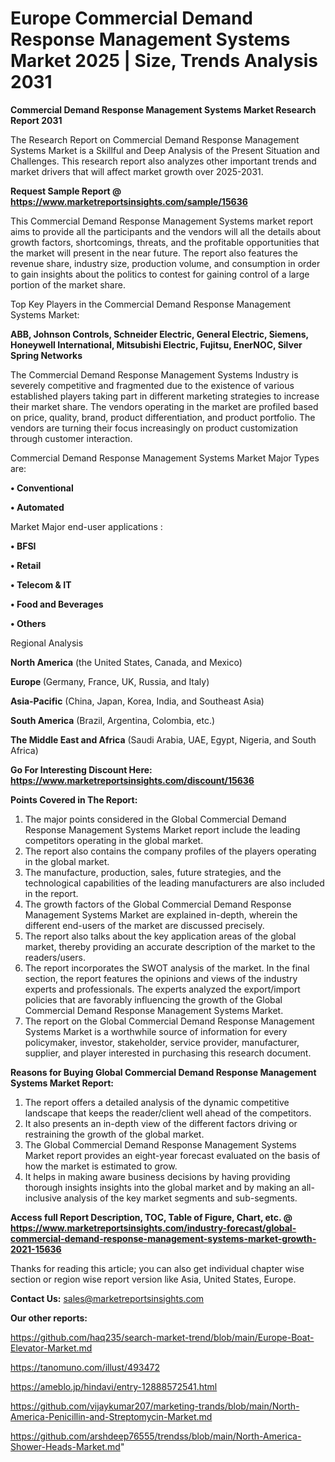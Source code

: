 # Europe Commercial Demand Response Management Systems Market 2025 | Size, Trends Analysis 2031

<strong>Commercial Demand Response Management Systems Market Research Report 2031</strong>

The Research Report on Commercial Demand Response Management Systems Market is a Skillful and Deep Analysis of the Present Situation and Challenges. This research report also analyzes other important trends and market drivers that will affect market growth over 2025-2031.

<strong>Request Sample Report @ <a href=https://www.marketreportsinsights.com/sample/15636>https://www.marketreportsinsights.com/sample/15636</a></strong>

This Commercial Demand Response Management Systems market report aims to provide all the participants and the vendors will all the details about growth factors, shortcomings, threats, and the profitable opportunities that the market will present in the near future. The report also features the revenue share, industry size, production volume, and consumption in order to gain insights about the politics to contest for gaining control of a large portion of the market share.

Top Key Players in the Commercial Demand Response Management Systems Market:

<strong>ABB, Johnson Controls, Schneider Electric, General Electric, Siemens, Honeywell International, Mitsubishi Electric, Fujitsu, EnerNOC, Silver Spring Networks</strong>

The Commercial Demand Response Management Systems Industry is severely competitive and fragmented due to the existence of various established players taking part in different marketing strategies to increase their market share. The vendors operating in the market are profiled based on price, quality, brand, product differentiation, and product portfolio. The vendors are turning their focus increasingly on product customization through customer interaction.

Commercial Demand Response Management Systems Market Major Types are:

<strong>• Conventional

• Automated</strong>

Market Major end-user applications :

<strong>• BFSI

• Retail

• Telecom & IT

• Food and Beverages

• Others</strong>

Regional Analysis

</u><strong><b>North America</b></strong> (the United States, Canada, and Mexico)

<strong><b>Europe </b></strong>(Germany, France, UK, Russia, and Italy)

<strong><b>Asia-Pacific</b></strong> (China, Japan, Korea, India, and Southeast Asia)

<strong><b>South America</b></strong> (Brazil, Argentina, Colombia, etc.)

<strong><b>The Middle East and Africa</b></strong> (Saudi Arabia, UAE, Egypt, Nigeria, and South Africa)

<strong>Go For Interesting Discount Here: <a href=https://www.marketreportsinsights.com/discount/15636>https://www.marketreportsinsights.com/discount/15636</a></strong>

<strong>Points Covered in The Report:</strong>
<ol>
  <li>The major points considered in the Global Commercial Demand Response Management Systems Market report include the leading competitors operating in the global market.</li>
  <li>The report also contains the company profiles of the players operating in the global market.</li>
  <li>The manufacture, production, sales, future strategies, and the technological capabilities of the leading manufacturers are also included in the report.</li>
  <li>The growth factors of the Global Commercial Demand Response Management Systems Market are explained in-depth, wherein the different end-users of the market are discussed precisely.</li>
  <li>The report also talks about the key application areas of the global market, thereby providing an accurate description of the market to the readers/users.</li>
  <li>The report incorporates the SWOT analysis of the market. In the final section, the report features the opinions and views of the industry experts and professionals. The experts analyzed the export/import policies that are favorably influencing the growth of the Global Commercial Demand Response Management Systems Market.</li>
  <li>The report on the Global Commercial Demand Response Management Systems Market is a worthwhile source of information for every policymaker, investor, stakeholder, service provider, manufacturer, supplier, and player interested in purchasing this research document.</li>
</ol>
<strong>Reasons for Buying Global Commercial Demand Response Management Systems Market Report:</strong>

<ol>
  <li>The report offers a detailed analysis of the dynamic competitive landscape that keeps the reader/client well ahead of the competitors.</li>
  <li>It also presents an in-depth view of the different factors driving or restraining the growth of the global market.</li>
  <li>The Global Commercial Demand Response Management Systems Market report provides an eight-year forecast evaluated on the basis of how the market is estimated to grow.</li>
  <li>It helps in making aware business decisions by having providing thorough insights insights into the global market and by making an all-inclusive analysis of the key market segments and sub-segments.</li>
</ol>
<strong>Access full Report Description, TOC, Table of Figure, Chart, etc. @ <a href=https://www.marketreportsinsights.com/industry-forecast/global-commercial-demand-response-management-systems-market-growth-2021-15636>https://www.marketreportsinsights.com/industry-forecast/global-commercial-demand-response-management-systems-market-growth-2021-15636</a></strong>


Thanks for reading this article; you can also get individual chapter wise section or region wise report version like Asia, United States, Europe.

<strong>Contact Us:</strong>
sales@marketreportsinsights.com

<strong>Our other reports:</strong>

<a href=https://github.com/haq235/search-market-trend/blob/main/Europe-Boat-Elevator-Market.md>https://github.com/haq235/search-market-trend/blob/main/Europe-Boat-Elevator-Market.md</a>

<a href=https://tanomuno.com/illust/493472>https://tanomuno.com/illust/493472</a>

<a href=https://ameblo.jp/hindavi/entry-12888572541.html>https://ameblo.jp/hindavi/entry-12888572541.html</a>

<a href=https://github.com/vijaykumar207/marketing-trands/blob/main/North-America-Penicillin-and-Streptomycin-Market.md>https://github.com/vijaykumar207/marketing-trands/blob/main/North-America-Penicillin-and-Streptomycin-Market.md</a>

<a href=https://github.com/arshdeep76555/trendss/blob/main/North-America-Shower-Heads-Market.md>https://github.com/arshdeep76555/trendss/blob/main/North-America-Shower-Heads-Market.md</a>"
